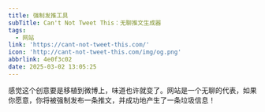 ```yaml
---
title: 强制发推工具
subTitle: Can't Not Tweet This：无聊推文生成器
tags:
  - 网站
link: 'https://cant-not-tweet-this.com/'
icon: 'http://cant-not-tweet-this.com/img/og.png'
abbrlink: 4e0f3c02
date: 2025-03-02 13:05:25
---
```


感觉这个创意要是移植到微博上，味道也许就变了。网站是一个无聊的代表，如果你愿意，你将被强制发布一条推文，并成功地产生了一条垃圾信息！
